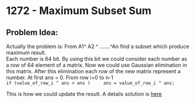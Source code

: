 # 1272 - Maximum Subset Sum
##  Problem Idea:
Actually the problem is:  From A1^ A2 ^ .......^An find a subset which produce maximum result.   
Each number is 64 bit. By using this bit we could consider each number as a row of 64 element of a matrix. Now we could use Gaussian elimination in this matrix. After this elimination each row of the new matrix represent a number. At first ans = 0. From row i=0 to n-1  
`if (value_of_row_i ^ ans > ans )    
     ans = value_of_row_i ^ ans;`  
  
This is how we could update the result. A details solution is [here](https://math.stackexchange.com/a/52478/585911)

<!--stackedit_data:
eyJoaXN0b3J5IjpbLTE4OTA0MDc2NTVdfQ==
-->